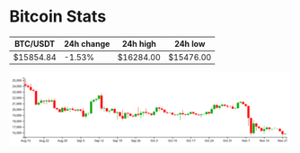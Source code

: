 # Bitcoin Stats

BTC/USDT|24h change|24h high|24h low|
|---|---|---|---|
|$15854.84|-1.53%|$16284.00|$15476.00|

<img src="./chart.svg">
